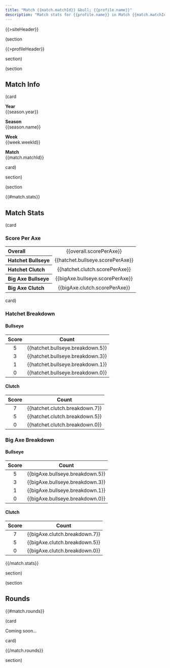 ```yaml
---
title: "Match {{match.matchId}} &bull; {{profile.name}}"
description: "Match stats for {{profile.name}} in Match {{match.matchId}}"
---
```


{{>siteHeader}}

(section

{{>profileHeader}}

section)

(section

## Match Info

(card

**Year**\
{{season.year}}

**Season**\
{{season.name}}

**Week**\
{{week.weekId}}

**Match**\
{{match.matchId}}

card)

section)

(section

{{#match.stats}}

## Match Stats

(card

### Score Per Axe

<table>
  <tbody>
    <tr>
      <th align="left">Overall</th>
      <td align="center">{{overall.scorePerAxe}}</td>
    </tr>
    <tr>
      <th align="left">Hatchet Bullseye</th>
      <td align="center">{{hatchet.bullseye.scorePerAxe}}</td>
    </tr>
    <tr>
      <th align="left">Hatchet Clutch</th>
      <td align="center">{{hatchet.clutch.scorePerAxe}}</td>
    </tr>
    <tr>
      <th align="left">Big Axe Bullseye</th>
      <td align="center">{{bigAxe.bullseye.scorePerAxe}}</td>
    </tr>
    <tr>
      <th align="left">Big Axe Clutch</th>
      <td align="center">{{bigAxe.clutch.scorePerAxe}}</td>
    </tr>
  </tbody>
</table>

card)

### Hatchet Breakdown

<div class="grid stack fill-fill items-y-stretch">
  <div class="card">
    <h4>Bullseye</h4>
    <table>
      <thead>
        <tr>
          <th align="center">Score</th>
          <th align="center">Count</th>
        </tr>
      </thead>
      <tbody>
        <tr>
          <td align="center">5</td>
          <td align="center">{{hatchet.bullseye.breakdown.5}}</td>
        </tr>
        <tr>
          <td align="center">3</td>
          <td align="center">{{hatchet.bullseye.breakdown.3}}</td>
        </tr>
        <tr>
          <td align="center">1</td>
          <td align="center">{{hatchet.bullseye.breakdown.1}}</td>
        </tr>
        <tr>
          <td align="center">0</td>
          <td align="center">{{hatchet.bullseye.breakdown.0}}</td>
        </tr>
      </tbody>
    </table>
  </div>
  <div class="card">
    <h4>Clutch</h4>
    <table>
      <thead>
        <tr>
          <th align="center">Score</th>
          <th align="center">Count</th>
        </tr>
      </thead>
      <tbody>
        <tr>
          <td align="center">7</td>
          <td align="center">{{hatchet.clutch.breakdown.7}}</td>
        </tr>
        <tr>
          <td align="center">5</td>
          <td align="center">{{hatchet.clutch.breakdown.5}}</td>
        </tr>
        <tr>
          <td align="center">0</td>
          <td align="center">{{hatchet.clutch.breakdown.0}}</td>
        </tr>
      </tbody>
    </table>
  </div>
</div>

### Big Axe  Breakdown

<div class="grid stack fill-fill items-y-stretch">
  <div class="card">
    <h4>Bullseye</h4>
    <table>
      <thead>
        <tr>
          <th align="center">Score</th>
          <th align="center">Count</th>
        </tr>
      </thead>
      <tbody>
        <tr>
          <td align="center">5</td>
          <td align="center">{{bigAxe.bullseye.breakdown.5}}</td>
        </tr>
        <tr>
          <td align="center">3</td>
          <td align="center">{{bigAxe.bullseye.breakdown.3}}</td>
        </tr>
        <tr>
          <td align="center">1</td>
          <td align="center">{{bigAxe.bullseye.breakdown.1}}</td>
        </tr>
        <tr>
          <td align="center">0</td>
          <td align="center">{{bigAxe.bullseye.breakdown.0}}</td>
        </tr>
      </tbody>
    </table>
  </div>
  <div class="card">
    <h4>Clutch</h4>
    <table>
      <thead>
        <tr>
          <th align="center">Score</th>
          <th align="center">Count</th>
        </tr>
      </thead>
      <tbody>
        <tr>
          <td align="center">7</td>
          <td align="center">{{bigAxe.clutch.breakdown.7}}</td>
        </tr>
        <tr>
          <td align="center">5</td>
          <td align="center">{{bigAxe.clutch.breakdown.5}}</td>
        </tr>
        <tr>
          <td align="center">0</td>
          <td align="center">{{bigAxe.clutch.breakdown.0}}</td>
        </tr>
      </tbody>
    </table>
  </div>
</div>

{{/match.stats}}

section)

(section

## Rounds

{{#match.rounds}}

(card

Coming soon...

card)

{{/match.rounds}}

section)